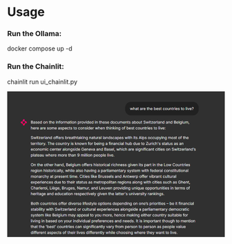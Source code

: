 # Usage

### Run the Ollama:

docker compose up -d

### Run the Chainlit:

chainlit run ui_chainlit.py

![alt text](usage/image.png)